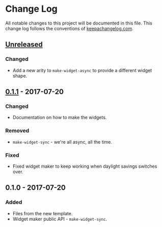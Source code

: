 # Change Log
All notable changes to this project will be documented in this file. This change log follows the conventions of [keepachangelog.com](http://keepachangelog.com/).

## [Unreleased]
### Changed
- Add a new arity to `make-widget-async` to provide a different widget shape.

## [0.1.1] - 2017-07-20
### Changed
- Documentation on how to make the widgets.

### Removed
- `make-widget-sync` - we're all async, all the time.

### Fixed
- Fixed widget maker to keep working when daylight savings switches over.

## 0.1.0 - 2017-07-20
### Added
- Files from the new template.
- Widget maker public API - `make-widget-sync`.

[Unreleased]: https://github.com/your-name/spec-coerce/compare/0.1.1...HEAD
[0.1.1]: https://github.com/your-name/spec-coerce/compare/0.1.0...0.1.1
